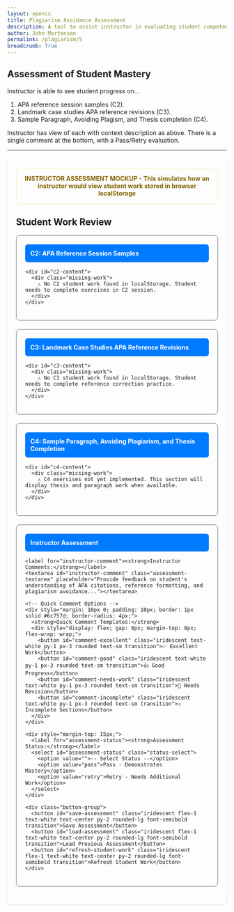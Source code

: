```yaml
---
layout: opencs 
title: Plagiarism Avoidance Assessment
description: A tool to assist instructor in evaluating student competency in APA reference and citations. 
author: John Mortensen
permalink: /plagiarism/5
breadcrumb: True
---
```


## Assessment of Student Mastery

Instructor is able to see student progress on...

1. APA reference session samples (C2).
2. Landmark case studies APA reference revisions (C3).
3. Sample Paragraph, Avoiding Plagism, and Thesis completion (C4).

Instructor has view of each with context description as above.  There is a single comment at the bottom, with a Pass/Retry evaluation.

---

<style>
  .assessment-container {
    max-width: 1000px;
    margin: 20px auto;
    padding: 20px;
    border-radius: 8px;
    box-shadow: 0 2px 4px rgba(0,0,0,0.1);
  }
  
  .student-work-card {
    border: 1px solid #6c757d;
    border-radius: 8px;
    padding: 20px;
    margin-bottom: 20px;
  }
  
  .lesson-header {
    background-color: #007bff;
    color: white;
    padding: 12px;
    border-radius: 6px;
    margin-bottom: 15px;
    font-weight: bold;
  }
  
  .work-section {
    border-left: 4px solid #007bff;
    padding: 15px;
    margin: 10px 0;
    border-radius: 4px;
  }
  
  .missing-work {
    border-left: 4px solid #dc3545;
    padding: 15px;
    margin: 10px 0;
    border-radius: 4px;
    color: #721c24;
  }
  
  .assessment-textarea {
    width: 100%;
    min-height: 100px;
    padding: 12px;
    border: 1px solid #6c757d;
    border-radius: 4px;
    font-family: Arial, sans-serif;
    line-height: 1.6;
    resize: vertical;
  }
  
  .status-select {
    padding: 8px 12px;
    border: 1px solid #6c757d;
    border-radius: 4px;
    font-size: 16px;
    margin-left: 10px;
    color: #495057;
  }
  
  .button-group {
    display: flex;
    gap: 10px;
    margin-top: 15px;
    flex-wrap: wrap;
  }
  
  .mockup-notice {
    border: 1px solid #ffeaa7;
    border-radius: 8px;
    padding: 15px;
    margin-bottom: 20px;
    text-align: center;
    font-weight: bold;
    color: #856404;
  }
</style>

<div class="assessment-container">
  
  <div class="mockup-notice">
    INSTRUCTOR ASSESSMENT MOCKUP - This simulates how an instructor would view student work stored in browser localStorage
  </div>
  
  <h2>Student Work Review</h2>
  
  <!-- C2 Work Display -->
  <div class="student-work-card">
    <div class="lesson-header">
      C2: APA Reference Session Samples
    </div>

    <div id="c2-content">
      <div class="missing-work">
        ⚠️ No C2 student work found in localStorage. Student needs to complete exercises in C2 session.
      </div>
    </div>
  </div>
  
  <!-- C3 Work Display -->
  <div class="student-work-card">
    <div class="lesson-header">
      C3: Landmark Case Studies APA Reference Revisions
    </div>

    <div id="c3-content">
      <div class="missing-work">
        ⚠️ No C3 student work found in localStorage. Student needs to complete reference correction practice.
      </div>
    </div>
  </div>
  
  <!-- C4 Work Display (Placeholder for future) -->
  <div class="student-work-card">
    <div class="lesson-header">
      C4: Sample Paragraph, Avoiding Plagiarism, and Thesis Completion
    </div>

    <div id="c4-content">
      <div class="missing-work">
        ⚠️ C4 exercises not yet implemented. This section will display thesis and paragraph work when available.
      </div>
    </div>
  </div>
  
  <!-- Instructor Assessment -->
  <div class="student-work-card">
    <div class="lesson-header">
      Instructor Assessment
    </div>

    <label for="instructor-comment"><strong>Instructor Comments:</strong></label>
    <textarea id="instructor-comment" class="assessment-textarea" placeholder="Provide feedback on student's understanding of APA citations, reference formatting, and plagiarism avoidance..."></textarea>
    
    <!-- Quick Comment Options -->
    <div style="margin: 10px 0; padding: 10px; border: 1px solid #6c757d; border-radius: 4px;">
      <strong>Quick Comment Templates:</strong>
      <div style="display: flex; gap: 8px; margin-top: 8px; flex-wrap: wrap;">
        <button id="comment-excellent" class="iridescent text-white py-1 px-3 rounded text-sm transition">✅ Excellent Work</button>
        <button id="comment-good" class="iridescent text-white py-1 px-3 rounded text-sm transition">👍 Good Progress</button>
        <button id="comment-needs-work" class="iridescent text-white py-1 px-3 rounded text-sm transition">📝 Needs Revision</button>
        <button id="comment-incomplete" class="iridescent text-white py-1 px-3 rounded text-sm transition">⚠️ Incomplete Sections</button>
      </div>
    </div>
    
    <div style="margin-top: 15px;">
      <label for="assessment-status"><strong>Assessment Status:</strong></label>
      <select id="assessment-status" class="status-select">
        <option value="">-- Select Status --</option>
        <option value="pass">Pass - Demonstrates Mastery</option>
        <option value="retry">Retry - Needs Additional Work</option>
      </select>
    </div>
    
    <div class="button-group">
      <button id="save-assessment" class="iridescent flex-1 text-white text-center py-2 rounded-lg font-semibold transition">Save Assessment</button>
      <button id="load-assessment" class="iridescent flex-1 text-white text-center py-2 rounded-lg font-semibold transition">Load Previous Assessment</button>
      <button id="refresh-student-work" class="iridescent flex-1 text-white text-center py-2 rounded-lg font-semibold transition">Refresh Student Work</button>
    </div>
  </div>
  
  <div id="assessment-status-message" style="margin: 10px 0; padding: 8px; border-radius: 4px; display: none;"></div>
</div>

<script>
console.log("C5 script tag loaded!");

document.addEventListener("DOMContentLoaded", function() {
    console.log("C5 Assessment page script loaded!");

    // Status message helper function
    function showStatusMessage(message, type) {
        const statusDiv = document.getElementById("assessment-status-message");
        statusDiv.textContent = message;
        statusDiv.style.display = "block";

        switch(type) {
            case "success":
                statusDiv.style.backgroundColor = "#d1ecf1";
                statusDiv.style.color = "#0c5460";
                statusDiv.style.border = "1px solid #bee5eb";
                break;
            case "error":
                statusDiv.style.backgroundColor = "#e9ecef";
                statusDiv.style.color = "#495057";
                statusDiv.style.border = "1px solid #6c757d";
                break;
            case "info":
                statusDiv.style.backgroundColor = "#d1ecf1";
                statusDiv.style.color = "#0c5460";
                statusDiv.style.border = "1px solid #bee5eb";
                break;
        }

        setTimeout(() => {
            statusDiv.style.display = "none";
        }, 4000);
    }

    // Load and display student work
    function loadStudentWork() {
        console.log("loadStudentWork() function called!");

        // Helper function to safely get value or show 'Not available'
        function safeValue(obj, path, defaultValue = 'Not available') {
            return path.split('.').reduce((current, key) => current && current[key], obj) || defaultValue;
        }

        // Load C2 Work - Parse from assessment data
        const c2Container = document.getElementById('c2-content');
        const c2AssessmentData = localStorage.getItem('plagiarism-c2-assessment');

        console.log("C2 localStorage check:", c2AssessmentData ? "Data found" : "No data found");

        let c2HasData = false;
        let c2Content = '';

        if (c2AssessmentData) {
            try {
                const c2Work = JSON.parse(c2AssessmentData);
                const completedDate = new Date(c2Work.timestamp).toLocaleString();
                c2HasData = true;
                c2Content = '<div class="work-section">';

                c2Content += `
                    <strong>📅 Assessment Completed:</strong> ${completedDate}<br><br>
                    <strong>Salem's Citation Exercise:</strong><br>
                    <em>In-text Citation:</em><br>
                    <div style="padding: 8px; border-radius: 4px; margin: 5px 0;">
                        ${safeValue(c2Work, 'studentWork.salemExercise.citation')}
                    </div>
                    <em>Reference List Entry:</em><br>
                    <div style="padding: 8px; border-radius: 4px; margin: 5px 0;">
                        ${safeValue(c2Work, 'studentWork.salemExercise.reference')}
                    </div>
                    <strong>Comparison Exercise:</strong><br>
                    <em>Uncited Version:</em><br>
                    <div style="padding: 8px; border-radius: 4px; margin: 5px 0;">
                        ${safeValue(c2Work, 'studentWork.comparisonExercise.uncited')}
                    </div>
                    <em>Properly Cited Version:</em><br>
                    <div style="padding: 8px; border-radius: 4px; margin: 5px 0;">
                        ${safeValue(c2Work, 'studentWork.comparisonExercise.cited')}
                    </div>
                    <em>Reference List:</em><br>
                    <div style="padding: 8px; border-radius: 4px; margin: 5px 0;">
                        ${safeValue(c2Work, 'studentWork.comparisonExercise.references')}
                    </div>
                `;

                c2Content += '</div>';
            } catch (error) {
                c2Content = '<div class="missing-work">❌ Error loading C2 assessment data: ' + error.message + '</div>';
            }
        }

        if (c2HasData) {
            c2Container.innerHTML = c2Content;
        }

        // Load C3 Work - Parse from assessment data  
        const c3Container = document.getElementById('c3-content');
        const c3AssessmentData = localStorage.getItem('plagiarism-c3-assessment');

        let c3HasData = false;
        let c3Content = '';

        if (c3AssessmentData) {
            try {
                const c3Work = JSON.parse(c3AssessmentData);
                const completedDate = new Date(c3Work.timestamp).toLocaleString();
                c3HasData = true;
                c3Content = '<div class="work-section">';

                c3Content += `
                    <strong>📅 Assessment Completed:</strong> ${completedDate}<br><br>
                    <strong>Taylor Swift Reference Correction:</strong><br>
                    <em>Original weak reference:</em> MSN. (2025). Taylor Swift's legal odyssey...<br>
                    <em>Student's improved version:</em><br>
                    <div style="padding: 8px; border-radius: 4px; margin: 5px 0;">
                        ${safeValue(c3Work, 'studentWork.taylorSwiftReference')}
                    </div>
                    <strong>Pete Hegseth Reference Correction:</strong><br>
                    <em>Original weak reference:</em> News source on 2025 academic misconduct cases.<br>
                    <em>Student's improved version:</em><br>
                    <div style="padding: 8px; border-radius: 4px; margin: 5px 0;">
                        ${safeValue(c3Work, 'studentWork.peteHegsethReference')}
                    </div>
                `;

                c3Content += '</div>';
            } catch (error) {
                c3Content = '<div class="missing-work">❌ Error loading C3 assessment data: ' + error.message + '</div>';
            }
        }

        if (c3HasData) {
            c3Container.innerHTML = c3Content;
        }

        // Load C4 Work - Parse from assessment data
        const c4Container = document.getElementById('c4-content');
        const c4AssessmentData = localStorage.getItem('plagiarism-c4-assessment');

        if (c4AssessmentData) {
            try {
                const c4Work = JSON.parse(c4AssessmentData);
                const completedDate = new Date(c4Work.timestamp).toLocaleString();
                const content = `
                    <strong>Writing Analysis Mode:</strong> ${safeValue(c4Work, 'studentWork.analysisMode')}<br>
                    <strong>Word Count:</strong> ${safeValue(c4Work, 'studentWork.wordCount')}<br><br>
                    <strong>Student Writing Sample:</strong><br>
                    <div style="padding: 8px; border-radius: 4px; margin: 5px 0; white-space: pre-wrap;">${safeValue(c4Work, 'studentWork.writingContent')}</div>
                `;

                c4Container.innerHTML = `
                    <div class="work-section">
                        <strong>📅 Completed:</strong> ${completedDate}<br><br>
                        <strong>C4 Writing Workshop:</strong><br>
                        <div style="padding: 8px; border-radius: 4px; margin: 5px 0;">
                            ${content}
                        </div>
                    </div>
                `;
            } catch (error) {
                c4Container.innerHTML = '<div class="missing-work">❌ Error loading C4 data: ' + error.message + '</div>';
            }
        }
    }

    // Save instructor assessment
    document.getElementById("save-assessment").onclick = function() {
        const comment = document.getElementById("instructor-comment").value.trim();
        const status = document.getElementById("assessment-status").value;

        if (comment.length === 0 || status === "") {
            showStatusMessage("⚠️ Please provide both comment and status before saving", "error");
            return;
        }

        try {
            const assessmentData = {
                instructorComment: comment,
                assessmentStatus: status,
                timestamp: new Date().toISOString(),
                studentDataReviewed: {
                    c2Available: !!localStorage.getItem('plagiarism-c2-assessment'),
                    c3Available: !!localStorage.getItem('plagiarism-c3-assessment'),
                    c4Available: !!localStorage.getItem('plagiarism-c4-assessment')
                }
            };

            localStorage.setItem('plagiarism-instructor-assessment', JSON.stringify(assessmentData));
            showStatusMessage("Assessment saved successfully!", "success");
        } catch (error) {
            showStatusMessage("❌ Failed to save assessment: " + error.message, "error");
        }
    };

    // Load instructor assessment function (extracted from button click)
    function loadInstructorAssessment() {
        try {
            const saved = localStorage.getItem('plagiarism-instructor-assessment');
            if (saved) {
                const data = JSON.parse(saved);
                document.getElementById("instructor-comment").value = data.instructorComment;
                document.getElementById("assessment-status").value = data.assessmentStatus;
                const saveDate = new Date(data.timestamp).toLocaleString();
                showStatusMessage(`Assessment loaded! (Saved: ${saveDate})`, "success");
            } else {
                // Don't show warning on initial load if no saved assessment
                console.log("No saved instructor assessment found");
            }
        } catch (error) {
            console.error("Error loading instructor assessment:", error);
        }
    }

    // Load instructor assessment button (now calls the function)
    document.getElementById("load-assessment").onclick = function() {
        loadInstructorAssessment();
        // Show user feedback for manual clicks
        if (!localStorage.getItem('plagiarism-instructor-assessment')) {
            showStatusMessage("⚠️ No saved assessment found", "info");
        }
    };

    // Refresh student work
    document.getElementById("refresh-student-work").onclick = function() {
        loadStudentWork();
        showStatusMessage("Student work refreshed from localStorage", "info");
    };

    // Quick comment templates functionality
    function addQuickComment(template) {
        const commentArea = document.getElementById('instructor-comment'); // Fixed: removed 's'
        if (commentArea) {
            const currentText = commentArea.value;
            const separator = currentText.trim() ? '\n\n' : '';
            commentArea.value = currentText + separator + template;

            // Trigger the input event to ensure any validation or auto-save works
            commentArea.dispatchEvent(new Event('input', { bubbles: true }));

            // Show feedback
            showStatusMessage("Comment template added", "success");
        } else {
            console.error("Could not find instructor-comment textarea");
        }
    }

    // Add event listeners for comment template buttons
    document.getElementById('comment-excellent').onclick = function() {
        addQuickComment("Excellent Work! You've demonstrated a comprehensive understanding of academic integrity principles. Your citations are properly formatted, your writing shows clear original thinking, and you've successfully avoided plagiarism pitfalls. Keep up the outstanding work!");
    };

    document.getElementById('comment-good').onclick = function() {
        addQuickComment("Good Progress! You're showing solid understanding of the material. Your work demonstrates effort and learning. Continue to focus on proper citation techniques and original expression of ideas.");
    };

    document.getElementById('comment-needs-work').onclick = function() {
        addQuickComment("Needs Revision: Review the reported sections that are incomplete or need improvement. Please pay special attention to citation formatting and ensure all sources are properly attributed. Resubmit after making necessary corrections.");
    };

    document.getElementById('comment-incomplete').onclick = function() {
        addQuickComment("Incomplete Sections: Several required components are missing or inadequately completed. Please review the assignment requirements and complete all sections before resubmission. Focus on thoroughness and attention to detail.");
    };

    // Initial load - call functions directly like C6 does
    console.log("C5 Assessment page - performing initial load");

    // Try immediate load
    try {
        loadStudentWork();
        loadInstructorAssessment();
        console.log("Initial setup complete - immediate");
    } catch (error) {
        console.error("Error in immediate initial load:", error);
    }

    // Also try with a small delay as backup
    setTimeout(function() {
        console.log("C5 Assessment page - backup delayed load");
        try {
            loadStudentWork();
            loadInstructorAssessment();
            console.log("Backup load complete");
        } catch (error) {
            console.error("Error in backup load:", error);
        }
    }, 500);
});
</script>
